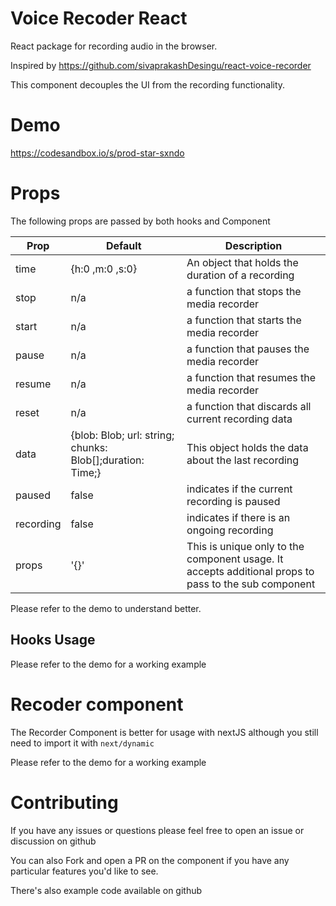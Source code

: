 # Voice Recoder React

React package for recording audio in the browser.

Inspired by https://github.com/sivaprakashDesingu/react-voice-recorder

This component decouples the UI from the recording functionality.

# Demo

https://codesandbox.io/s/prod-star-sxndo

# Props
The following props are passed by both hooks and Component

| Prop | Default | Description |
| --- | ----------- |  -------- |
| time | {h:0 ,m:0 ,s:0} | An object that holds the duration of a recording |
| stop | n/a | a function that stops the media recorder |
| start | n/a | a function that starts the media recorder |
| pause | n/a | a function that pauses the media recorder |
| resume | n/a | a function that resumes the media recorder |
| reset | n/a | a function that discards all current recording data |
| data | {blob: Blob; url: string; chunks: Blob[];duration: Time;} | This object holds the data about the last recording |
| paused | false | indicates if the current recording is paused |
| recording | false | indicates if there is an ongoing recording |
| props | '{}' | This is unique only to the component usage. It accepts additional props to pass to the sub component |

Please refer to the demo to understand better.

## Hooks Usage

Please refer to the demo for a working example


# Recoder component
The Recorder Component is better for usage with nextJS although you still need to import it with `next/dynamic`

Please refer to the demo for a working example

# Contributing
If you have any issues or questions please feel free to open an issue or discussion on github

You can also Fork and open a PR on the component if you have any particular features you'd like to see.

There's also example code available on github
